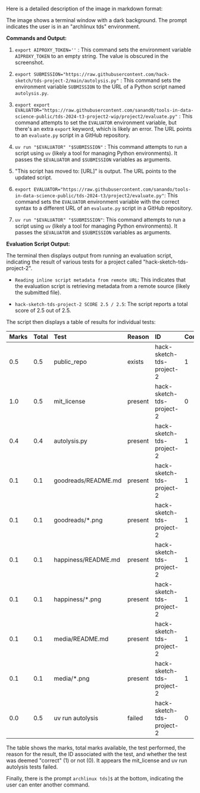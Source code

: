 Here is a detailed description of the image in markdown format:

The image shows a terminal window with a dark background. The prompt indicates the user is in an "archlinux tds" environment.

**Commands and Output:**

1.  `export AIPROXY_TOKEN=''` : This command sets the environment variable `AIPROXY_TOKEN` to an empty string. The value is obscured in the screenshot.

2.  `export SUBMISSION="https://raw.githubusercontent.com/hack-sketch/tds-project-2/main/autolysis.py"` : This command sets the environment variable `SUBMISSION` to the URL of a Python script named `autolysis.py`.

3.  `export export EVALUATOR="https://raw.githubusercontent.com/sanand0/tools-in-data-science-public/tds-2024-t3-project2-wip/project2/evaluate.py"` : This command attempts to set the `EVALUATOR` environment variable, but there's an extra `export` keyword, which is likely an error. The URL points to an `evaluate.py` script in a GitHub repository.

4.  `uv run "$EVALUATOR" "$SUBMISSION"` : This command attempts to run a script using `uv` (likely a tool for managing Python environments).  It passes the `$EVALUATOR` and `$SUBMISSION` variables as arguments.

5.  "This script has moved to: [URL]" is output. The URL points to the updated script.

6.  `export EVALUATOR="https://raw.githubusercontent.com/sanando/tools-in-data-science-public/tds-2024-t3/project2/evaluate.py"`: This command sets the `EVALUATOR` environment variable with the correct syntax to a different URL of an `evaluate.py` script in a GitHub repository.

7. `uv run "$EVALUATOR" "$SUBMISSION"`: This command attempts to run a script using `uv` (likely a tool for managing Python environments). It passes the `$EVALUATOR` and `$SUBMISSION` variables as arguments.

**Evaluation Script Output:**

The terminal then displays output from running an evaluation script, indicating the result of various tests for a project called "hack-sketch-tds-project-2".

*   `Reading inline script metadata from remote URL`:  This indicates that the evaluation script is retrieving metadata from a remote source (likely the submitted file).

*   `hack-sketch-tds-project-2 SCORE 2.5 / 2.5`: The script reports a total score of 2.5 out of 2.5.

The script then displays a table of results for individual tests:

| Marks | Total | Test              | Reason    | ID                        | Correct |
| :---- | :---- | :---------------- | :-------- | :------------------------ | :------ |
| 0.5   | 0.5   | public\_repo      | exists    | hack-sketch-tds-project-2 | 1       |
| 1.0   | 0.5   | mit\_license      | present   | hack-sketch-tds-project-2 | 0       |
| 0.4   | 0.4   | autolysis.py      | present   | hack-sketch-tds-project-2 | 1       |
| 0.1   | 0.1   | goodreads/README.md | present   | hack-sketch-tds-project-2 | 1       |
| 0.1   | 0.1   | goodreads/\*.png    | present   | hack-sketch-tds-project-2 | 1       |
| 0.1   | 0.1   | happiness/README.md | present   | hack-sketch-tds-project-2 | 1       |
| 0.1   | 0.1   | happiness/\*.png    | present   | hack-sketch-tds-project-2 | 1       |
| 0.1   | 0.1   | media/README.md   | present   | hack-sketch-tds-project-2 | 1       |
| 0.1   | 0.1   | media/\*.png      | present   | hack-sketch-tds-project-2 | 1       |
| 0.0   | 0.5   | uv run autolysis  | failed    | hack-sketch-tds-project-2 | 0       |

The table shows the marks, total marks available, the test performed, the reason for the result, the ID associated with the test, and whether the test was deemed "correct" (1) or not (0). It appears the mit\_license and uv run autolysis tests failed.

Finally, there is the prompt `archlinux tds]$` at the bottom, indicating the user can enter another command.
